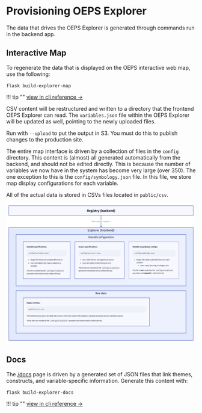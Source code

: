 # Provisioning OEPS Explorer

The data that drives the OEPS Explorer is generated through commands run in the backend app.

## Interactive Map

To regenerate the data that is displayed on the OEPS interactive web map, use the following:

```shell
flask build-explorer-map
```

!!! tip ""
    [view in cli reference &rarr;](../cli-reference/build-explorer-map.md)

CSV content will be restructured and written to a directory that the frontend OEPS Explorer can read. The `variables.json` file within the OEPS Explorer will be updated as well, pointing to the newly uploaded files.

Run with `--upload` to put the output in S3. You must do this to publish changes to the production site.

The entire map interface is driven by a collection of files in the `config` directory. This content is (almost) all generated automatically from the backend, and should not be edited directly. This is because the number of variables we now have in the system has become very large (over 350). The one exception to this is the `config/symbology.json` file. In this file, we store map display configurations for each variable.

All of the actual data is stored in CSVs files located in `public/csv`.

![breakdown of config content](../img/explorer-build-process.png)

## Docs

The [/docs](https://oeps.healthyregions.org/docs) page is driven by a generated set of JSON files that link themes, constructs, and variable-specific information. Generate this content with:

```shell
flask build-explorer-docs
```

!!! tip ""
    [view in cli reference &rarr;](../cli-reference/build-explorer-docs.md)
